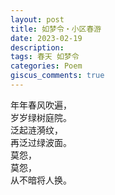 ```yaml
---
layout: post
title: 如梦令・小区春游
date: 2023-02-19
description:
tags: 春天 如梦令
categories: Poem
giscus_comments: true
---
```

年年春风吹遍，  
岁岁绿树庭院。  
泛起涟漪纹，  
再泛过绿波面。  
莫怨，  
莫怨，  
从不暗将人换。
